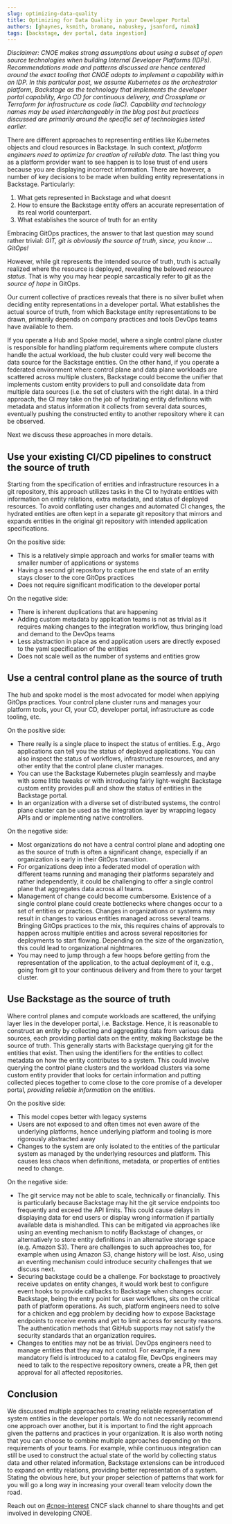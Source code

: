 ```yaml
---
slug: optimizing-data-quality
title: Optimizing for Data Quality in your Developer Portal
authors: [ghaynes, ksmith, bromano, nabuskey, jsanford, nimak]
tags: [backstage, dev portal, data ingestion]
---
```

*Disclaimer: CNOE makes strong assumptions about using a subset of open source technologies when building Internal Developer Platforms (IDPs). Recommendations made and patterns discussed are hence centered around the exact tooling that CNOE adopts to implement a capability within an IDP. In this particular post, we assume Kubernetes as the orchestrator platform, Backstage as the technology that implements the developer portal capability, Argo CD for continuous delivery, and Crossplane or Terraform for infrastructure as code (IaC). Capability and technology names may be used interchangeably in the blog post but practices discussed are primarily around the specific set of technologies listed earlier.*

There are different approaches to representing entities like Kubernetes objects and cloud resources in Backstage. In such context, *platform engineers need to optimize for creation of reliable data*. The last thing you as a platform provider want to see happen is to lose trust of end users because you are displaying incorrect information. There are however, a number of key decisions to be made when building entity representations in Backstage. Particularly:

1. What gets represented in Backstage and what doesnt
2. How to ensure the Backstage entity offers an accurate representation of its real world counterpart.
3. What establishes the source of truth for an entity

Embracing GitOps practices, the answer to that last question may sound rather trivial: *GIT, git is obviously the source of truth, since, you know ... GitOps!*

However, while git represents the intended source of truth, truth is actually realized where the resource is deployed, revealing the beloved *resource status*. That is why you may hear people sarcastically refer to git as the *source of hope* in GitOps.

Our current collective of practices reveals that there is no silver bullet when deciding entity representations in a developer portal. What establishes the actual source of truth, from which Backstage entity representations to be drawn, primarily depends on company practices and tools DevOps teams have available to them.

If you operate a Hub and Spoke model, where a single control plane cluster is responsible for handling platform requirements where compute clusters handle the actual workload, the hub cluster could very well become the data source for the Backstage entities. On the other hand, if you operate a federated environment where control plane and data plane workloads are scattered across multiple clusters, Backstage could become the unifier that implements custom entity providers to pull and consolidate data from multiple data sources (i.e. the set of clusters with the right data). In a third approach, the CI may take on the job of hydrating entity definitions with metadata and status information it collects from several data sources, eventually pushing the constructed entity to another repository where it can be observed.

Next we discuss these approaches in more details.

## Use your existing CI/CD pipelines to construct the source of truth
Starting from the specification of entities and infrastructure resources in a
git repository, this approach utilizes tasks in the CI to hydrate entities with
information on entity relations, extra metadata, and status of deployed
resources. To avoid conflating user changes and automated CI changes, the
hydrated entities are often kept in a separate git repository that mirrors and
expands entities in the original git repository with intended application
specifications.

On the positive side:

* This is a relatively simple approach and works for smaller teams with smaller number of applications or systems
* Having a second git repository to capture the end state of an entity stays closer to the core GitOps practices
* Does not require significant modification to the developer portal

On the negative side:

* There is inherent duplications that are happening
* Adding custom metadata by application teams is not as trivial as it requires making changes to the integration workflow, thus bringing load and demand to the DevOps teams
* Less abstraction in place as end application users are directly exposed to the yaml specification of the entities
* Does not scale well as the number of systems and entities grow

## Use a central control plane as the source of truth

The hub and spoke model is the most advocated for model when applying GitOps practices. Your control plane cluster runs and manages your platform tools, your CI, your CD, developer portal, infrastructure as code tooling, etc.

On the positive side:

* There really is a single place to inspect the status of entities. E.g., Argo applications can tell you the status of deployed applications. You can also inspect the status of workflows, infrastructure resources, and any other entity that the control plane cluster manages.
* You can use the Backstage Kubernetes plugin seamlessly and maybe with some little tweaks or with introducing fairly light-weight Backstage custom entity provides pull and show the status of entities in the Backstage portal.
* In an organization with a diverse set of distributed systems, the control plane cluster can be used as the integration layer by wrapping legacy APIs and or implementing native controllers.

On the negative side:

* Most organizations do not have a central control plane and adopting one as the source of truth is often a significant change, especially if an organization is early in their GitOps transition.
* For organizations deep into a federated model of operation with different teams running and managing their platforms separately and rather independently, it could be challenging to offer a single control plane that aggregates data across all teams.
* Management of change could become cumbersome. Existence of a single control plane could create bottlenecks where changes occur to a set of entities or practices. Changes in organizations or systems may result in changes to various entities managed across several teams. Bringing GitOps practices to the mix, this requires chains of approvals to happen across multiple entities and across several repositories for deployments to start flowing. Depending on the size of the organization, this could lead to organizational nightmares.
* You may need to jump through a few hoops before getting from the representation of the application, to the actual deployment of it, e.g., going from git to your continuous delivery and from there to your target cluster.

## Use Backstage as the source of truth

Where control planes and compute workloads are scattered, the unifying layer lies in the developer portal, i.e. Backstage. Hence, it is reasonable to construct an entity by collecting and aggregating data from various data sources, each providing partial data on the entity, making Backstage be the source of truth. This generally starts with Backstage querying git for the entities that exist. Then using the identifiers for the entities to collect metadata on how the entity contributes to a system. This could involve querying the control plane clusters and the workload clusters via some custom entity provider that looks for certain information and putting collected pieces together to come close to the core promise of a developer portal, *providing reliable information* on the entities.

On the positive side:

* This model copes better with legacy systems
* Users are not exposed to and often times not even aware of the underlying platforms, hence underlying platform and tooling is more rigorously abstracted away
* Changes to the system are only isolated to the entities of the particular system as managed by the underlying resources and platform. This causes less chaos when definitions, metadata, or properties of entities need to change.

On the negative side:

* The git service may not be able to scale, technically or financially.  This is particularly because Backstage may hit the git service endpoints too frequently and exceed the API limits. This could cause delays in displaying data for end users or display wrong information if partially available data is mishandled. This can be mitigated via approaches like using an eventing mechanism to notify Backstage of changes, or alternatively to store entity definitions in an alternative storage space (e.g. Amazon S3). There are challenges to such approaches too, for example when using Amazon S3, change history will be lost. Also, using an eventing mechanism could introduce security challenges that we discuss next.
* Securing backstage could be a challenge. For backstage to proactively receive updates on entity changes, it would work best to configure event hooks to provide callbacks to Backstage when changes occur. Backstage, being the entry point for user workflows, sits on the critical path of platform operations. As such, platform engineers need to solve for a chicken and egg problem by deciding how to expose Backstage endpoints to receive events and yet to limit access for security reasons. The authentication methods that GitHub supports may not satisfy the security standards that an organization requires.
* Changes to entities may not be as trivial. DevOps engineers need to manage entities that they may not control. For example, if a new mandatory field is introduced to a catalog file, DevOps engineers may need to talk to the respective repository owners, create a PR, then get approval for all affected repositories.

## Conclusion

We discussed multiple approaches to creating reliable representation of system entities in the developer portals. We do not necessarily recommend one approach over another, but it is important to find the right approach given the patterns and practices in your organization. It is also worth noting that you can choose to combine multiple approaches depending on the requirements of your teams. For example, while continuous integration can still be used to construct the actual state of the world by collecting status data and other related information, Backstage extensions can be introduced to expand on entity relations, providing better representation of a system. Stating the obvious here, but your proper selection of patterns that work for you will go a long way in increasing your overall team velocity down the road.

Reach out on [#cnoe-interest](https://cloud-native.slack.com/archives/C05TN9WFN5S) CNCF slack channel to share thoughts and get involved in developing CNOE.


